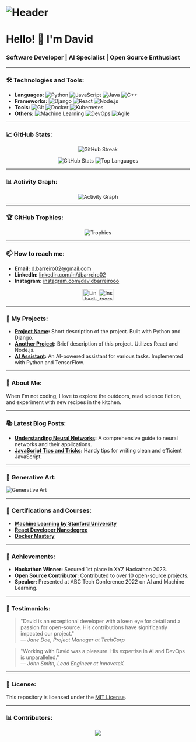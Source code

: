 # ![Header](https://raw.githubusercontent.com/devidbarreiro/devidbarreiro/master/assets/header.png)

# Hello! 👋 I'm David

### Software Developer | AI Specialist | Open Source Enthusiast

---

### 🛠️ Technologies and Tools:
- **Languages:** ![Python](https://img.shields.io/badge/-Python-333333?style=flat&logo=python) ![JavaScript](https://img.shields.io/badge/-JavaScript-333333?style=flat&logo=javascript) ![Java](https://img.shields.io/badge/-Java-333333?style=flat&logo=java) ![C++](https://img.shields.io/badge/-C++-333333?style=flat&logo=cplusplus)
- **Frameworks:** ![Django](https://img.shields.io/badge/-Django-333333?style=flat&logo=django) ![React](https://img.shields.io/badge/-React-333333?style=flat&logo=react) ![Node.js](https://img.shields.io/badge/-Node.js-333333?style=flat&logo=node.js)
- **Tools:** ![Git](https://img.shields.io/badge/-Git-333333?style=flat&logo=git) ![Docker](https://img.shields.io/badge/-Docker-333333?style=flat&logo=docker) ![Kubernetes](https://img.shields.io/badge/-Kubernetes-333333?style=flat&logo=kubernetes)
- **Others:** ![Machine Learning](https://img.shields.io/badge/-Machine%20Learning-333333?style=flat&logo=tensorflow) ![DevOps](https://img.shields.io/badge/-DevOps-333333?style=flat&logo=devops) ![Agile](https://img.shields.io/badge/-Agile-333333?style=flat&logo=agile)

---

### 📈 GitHub Stats:

<p align="center">
  <picture>
    <source
      srcset="https://github-readme-streak-stats.herokuapp.com?user=devidbarreiro&theme=dark&hide_border=true&background=00000000"
      media="(prefers-color-scheme: dark)"
    />
    <source
      srcset="https://github-readme-streak-stats.herokuapp.com?user=devidbarreiro&theme=light&hide_border=true&background=FFFFFF00"
      media="(prefers-color-scheme: light)"
    />
    <img src="https://github-readme-streak-stats.herokuapp.com?user=devidbarreiro&theme=light&hide_border=true&background=FFFFFF00" alt="GitHub Streak" />
  </picture>
</p>

<div align="center">
  <picture>
    <source
      srcset="https://github-readme-stats.vercel.app/api?username=devidbarreiro&show_icons=true&theme=dark&hide_border=true"
      media="(prefers-color-scheme: dark)"
    />
    <source
      srcset="https://github-readme-stats.vercel.app/api?username=devidbarreiro&show_icons=true&theme=light&hide_border=true"
      media="(prefers-color-scheme: light)"
    />
    <img src="https://github-readme-stats.vercel.app/api?username=devidbarreiro&show_icons=true&theme=light&hide_border=true" alt="GitHub Stats" />
  </picture>
  <picture>
    <source
      srcset="https://github-readme-stats.vercel.app/api/top-langs/?username=devidbarreiro&layout=compact&theme=dark&hide_border=true"
      media="(prefers-color-scheme: dark)"
    />
    <source
      srcset="https://github-readme-stats.vercel.app/api/top-langs/?username=devidbarreiro&layout=compact&theme=light&hide_border=true"
      media="(prefers-color-scheme: light)"
    />
    <img src="https://github-readme-stats.vercel.app/api/top-langs/?username=devidbarreiro&layout=compact&theme=light&hide_border=true" alt="Top Languages" />
  </picture>
</div>

---

### 📊 Activity Graph:

<p align="center">
  <picture>
    <source
      srcset="https://github-readme-activity-graph.cyclic.app/graph?username=devidbarreiro&theme=react-dark&hide_border=true"
      media="(prefers-color-scheme: dark)"
    />
    <source
      srcset="https://github-readme-activity-graph.cyclic.app/graph?username=devidbarreiro&theme=react-light&hide_border=true"
      media="(prefers-color-scheme: light)"
    />
    <img src="https://github-readme-activity-graph.cyclic.app/graph?username=devidbarreiro&theme=react-light&hide_border=true" alt="Activity Graph" />
  </picture>
</p>

---

### 🏆 GitHub Trophies:

<p align="center">
  <img src="https://github-profile-trophy.vercel.app/?username=devidbarreiro&theme=radical&no-bg=true&no-frame=true&margin-w=15" alt="Trophies" />
</p>

---

### 📫 How to reach me:

- **Email:** [d.barreiro02@gmail.com](mailto:d.barreiro02@gmail.com)
- **LinkedIn:** [linkedin.com/in/dbarreiro02](https://linkedin.com/in/dbarreiro02)
- **Instagram:** [instagram.com/davidbarreirooo](https://instagram.com/davidbarreirooo)

<p align="center">
  <a href="https://linkedin.com/in/dbarreiro02" target="_blank">
    <img src="https://cdn.simpleicons.org/linkedin/0077B5" alt="LinkedIn" height="30" width="40" />
  </a>
  <a href="https://instagram.com/davidbarreirooo" target="_blank">
    <img src="https://cdn.simpleicons.org/instagram/E4405F" alt="Instagram" height="30" width="40" />
  </a>
</p>

---

### 🔧 My Projects:

- **[Project Name](https://github.com/devidbarreiro/project-name):** Short description of the project. Built with Python and Django.
- **[Another Project](https://github.com/devidbarreiro/another-project):** Brief description of this project. Utilizes React and Node.js.
- **[AI Assistant](https://github.com/devidbarreiro/ai-assistant):** An AI-powered assistant for various tasks. Implemented with Python and TensorFlow.

---

### 🌱 About Me:

When I'm not coding, I love to explore the outdoors, read science fiction, and experiment with new recipes in the kitchen.

---

### 📚 Latest Blog Posts:

- **[Understanding Neural Networks](https://your-blog.com/neural-networks):** A comprehensive guide to neural networks and their applications.
- **[JavaScript Tips and Tricks](https://your-blog.com/js-tips):** Handy tips for writing clean and efficient JavaScript.

---

### 🎨 Generative Art:

![Generative Art](https://api.lorem.space/image/art?w=400&h=200)

---

### 🏅 Certifications and Courses:

- **[Machine Learning by Stanford University](https://www.coursera.org/learn/machine-learning)**
- **[React Developer Nanodegree](https://www.udacity.com/course/react-nanodegree--nd019)**
- **[Docker Mastery](https://www.udemy.com/course/docker-mastery/)**

---

### 🏅 Achievements:

- **Hackathon Winner:** Secured 1st place in XYZ Hackathon 2023.
- **Open Source Contributor:** Contributed to over 10 open-source projects.
- **Speaker:** Presented at ABC Tech Conference 2022 on AI and Machine Learning.

---

### 💬 Testimonials:

> "David is an exceptional developer with a keen eye for detail and a passion for open-source. His contributions have significantly impacted our project."  
> — *Jane Doe, Project Manager at TechCorp*

> "Working with David was a pleasure. His expertise in AI and DevOps is unparalleled."  
> — *John Smith, Lead Engineer at InnovateX*

---

### 📜 License:

This repository is licensed under the [MIT License](LICENSE).

---

### 📊 Contributors:

<p align="center">
  <img src="https://opencollective.com/simple-icons/contributors.svg?width=890&button=false" />
</p>
